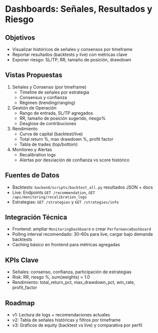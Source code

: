 # Dashboards: Señales, Resultados y Riesgo

## Objetivos
- Visualizar históricos de señales y consensos por timeframe
- Reportar resultados (backtests y live) con métricas clave
- Exponer riesgo: SL/TP, RR, tamaño de posición, drawdown

## Vistas Propuestas
1) Señales y Consenso (por timeframe)
   - Timeline de señales por estrategia
   - Consensus y confianza
   - Régimen (trending/ranging)
2) Gestión de Operación
   - Rango de entrada, SL/TP agregados
   - RR, tamaño de posición sugerido, riesgo%
   - Desglose de contribuciones
3) Rendimiento
   - Curva de capital (backtest/live)
   - Total return %, max drawdown %, profit factor
   - Tabla de trades (top/bottom)
4) Monitoreo y Alertas
   - Recalibration logs
   - Alertas por desviación de confianza vs score histórico

## Fuentes de Datos
- Backtests: `backend/scripts/backtest_all.py` resultados JSON + docs
- Live: Endpoints `GET /recommendation`, `GET /api/monitoring/recalibration_logs`
- Estrategias: `GET /strategies` y `GET /strategies/info`

## Integración Técnica
- Frontend: ampliar `MonitoringDashboard` o crear `PerformanceDashboard`
- Polling interval recomendado: 30–60s para live; cargar bajo demanda backtests
- Caching básico en frontend para métricas agregadas

## KPIs Clave
- Señales: consenso, confianza, participación de estrategias
- Risk: RR, riesgo %, sum(weights) = 1.0
- Rendimiento: total_return_pct, max_drawdown_pct, win_rate, profit_factor

## Roadmap
- v1: Lectura de logs + recomendaciones actuales
- v2: Tabla de señales históricas y filtros por timeframe
- v3: Gráficos de equity (backtest vs live) y comparativa por perfil

